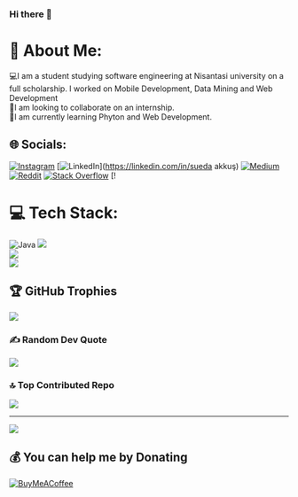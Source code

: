 ### Hi there 👋

# 💫 About Me:
💻I am a student studying software engineering at Nisantasi university on a full scholarship. I worked on Mobile Development, Data Mining and Web Development<br>🤝I am looking to collaborate on an internship.<br>🌱I am currently learning Phyton and Web Development.<br>


## 🌐 Socials:
 [![Instagram](https://img.shields.io/badge/Instagram-%23E4405F.svg?logo=Instagram&logoColor=white)](https://instagram.com/@akkusueda) [![LinkedIn](https://img.shields.io/badge/LinkedIn-%230077B5.svg?logo=linkedin&logoColor=white)](https://linkedin.com/in/sueda akkuş) [![Medium](https://img.shields.io/badge/Medium-12100E?logo=medium&logoColor=white)](https://medium.com/@@suedakkus)  [![Reddit](https://img.shields.io/badge/Reddit-%23FF4500.svg?logo=Reddit&logoColor=white)](https://reddit.com/user/No_Huckleberry_1143) [![Stack Overflow](https://img.shields.io/badge/-Stackoverflow-FE7A16?logo=stack-overflow&logoColor=white)](https://stackoverflow.com/users/@Suedakkus) [!

# 💻 Tech Stack:
 ![Java](https://img.shields.io/badge/java-%23ED8B00.svg?style=for-the-badge&logo=java&logoColor=white) 
![](https://github-readme-stats.vercel.app/api?username=suedakkus&theme=jolly&hide_border=true&include_all_commits=true&count_private=true)<br/>
![](https://github-readme-streak-stats.herokuapp.com/?user=suedakkus&theme=jolly&hide_border=true)<br/>
![](https://github-readme-stats.vercel.app/api/top-langs/?username=suedakkus&theme=jolly&hide_border=true&include_all_commits=true&count_private=true&layout=compact)

## 🏆 GitHub Trophies
![](https://github-profile-trophy.vercel.app/?username=suedakkus&theme=onedark&no-frame=true&no-bg=true&margin-w=4)

### ✍ Random Dev Quote
![](https://quotes-github-readme.vercel.app/api?type=horizontal&theme=radical)

### 🔝 Top Contributed Repo
![](https://github-contributor-stats.vercel.app/api?username=suedakkus&limit=5&theme=monokai&combine_all_yearly_contributions=true)

---
[![](https://visitcount.itsvg.in/api?id=suedakkus&icon=2&color=5)](https://visitcount.itsvg.in)

  ## 💰 You can help me by Donating
  [![BuyMeACoffee](https://img.shields.io/badge/Buy%20Me%20a%20Coffee-ffdd00?style=for-the-badge&logo=buy-me-a-coffee&logoColor=black)](https://buymeacoffee.com/suedakkus) 

  
<!-- Proudly created with GPRM ( https://gprm.itsvg.in ) -->
